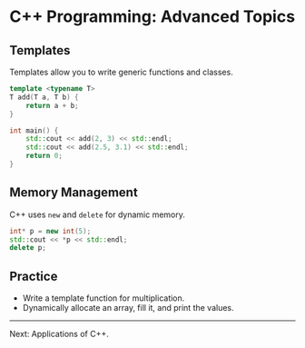 # C++ Programming: Advanced Topics

## Templates
Templates allow you to write generic functions and classes.
```cpp
template <typename T>
T add(T a, T b) {
    return a + b;
}

int main() {
    std::cout << add(2, 3) << std::endl;
    std::cout << add(2.5, 3.1) << std::endl;
    return 0;
}
```

## Memory Management
C++ uses `new` and `delete` for dynamic memory.
```cpp
int* p = new int(5);
std::cout << *p << std::endl;
delete p;
```

## Practice
- Write a template function for multiplication.
- Dynamically allocate an array, fill it, and print the values.

---
Next: Applications of C++.
